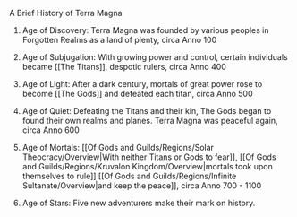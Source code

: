 A Brief History of Terra Magna

  

1. Age of Discovery: Terra Magna was founded by various peoples in Forgotten Realms as a land of plenty, circa Anno 100
    
2. Age of Subjugation: With growing power and control, certain individuals became [[The Titans]], despotic rulers, circa Anno 400
    
3. Age of Light: After a dark century, mortals of great power rose to become [[The Gods]] and defeated each titan, circa Anno 500
    
4. Age of Quiet: Defeating the Titans and their kin, The Gods began to found their own realms and planes. Terra Magna was peaceful again, circa Anno 600
    
5. Age of Mortals: [[Of Gods and Guilds/Regions/Solar Theocracy/Overview|With neither Titans or Gods to fear]], [[Of Gods and Guilds/Regions/Kruvalon Kingdom/Overview|mortals took upon themselves to rule]] [[Of Gods and Guilds/Regions/Infinite Sultanate/Overview|and keep the peace]], circa Anno 700 - 1100
	
6. Age of Stars: Five new adventurers make their mark on history. 

  